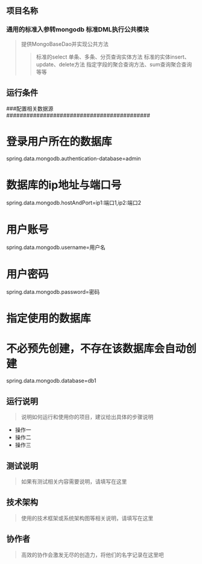 ## 项目名称
### 通用的标准入参转mongodb 标准DML执行公共模块
> 提供MongoBaseDao并实现公共方法
>>标准的select 单条、多条、分页查询实体方法
>>标准的实体insert、update、delete方法
>>指定字段的聚合查询方法、sum查询聚合查询等等



## 运行条件
###配置相关数据源
###########################################
# 登录用户所在的数据库
spring.data.mongodb.authentication-database=admin
# 数据库的ip地址与端口号
spring.data.mongodb.hostAndPort=ip1:端口1,ip2:端口2
# 用户账号
spring.data.mongodb.username=用户名
# 用户密码
spring.data.mongodb.password=密码
# 指定使用的数据库
# 不必预先创建，不存在该数据库会自动创建
spring.data.mongodb.database=db1


## 运行说明
> 说明如何运行和使用你的项目，建议给出具体的步骤说明
* 操作一
* 操作二
* 操作三  



## 测试说明
> 如果有测试相关内容需要说明，请填写在这里  



## 技术架构
> 使用的技术框架或系统架构图等相关说明，请填写在这里  


## 协作者
> 高效的协作会激发无尽的创造力，将他们的名字记录在这里吧
